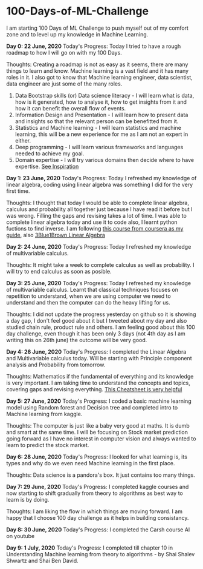 # 100-Days-of-ML-Challenge
I am starting 100 Days of ML Challenge to push myself out of my comfort zone and to level up my knowledge in Machine Learning.

**Day 0: 22 June, 2020**
Today's Progress: Today I tried to have a rough roadmap to how I will go on with my 100 Days. 

Thoughts: Creating a roadmap is not as easy as it seems, there are many things to learn and know. Machine learning is a vast field and it has many roles in it. I also got to know that Machine learning engineer, data scientist, data engineer are just some of the many roles. 
1. Data Bootstrap skills (or) Data science literacy - I will learn what is data, how is it generated, how to analyse it, how to get insights from it and how it can benefit the overall flow of events.
2. Information Design and Presentation - I will learn how to present data and insights so that the relevant person can be benefitted from it.
3. Statistics and Machine learning - I will learn statistics and machine learning, this will be a new experience for me as I am not an expert in either. 
4. Deep programming -  I will learn various frameworks and languages needed to achieve my goal.
5. Domain expertise - I will try various domains then decide where to have expertise. 
[See Inspiration](https://towardsdatascience.com/whats-the-secret-sauce-to-transforming-into-a-unicorn-in-data-science-94082b01c39d)
 
**Day 1: 23 June, 2020**
Today's Progress: Today I refreshed my knowledge of linear algebra, coding using linear algebra was something I did for the very first time. 

Thoughts: I thought that today I would be able to complete linear algebra, calculus and probability all together just because I have read it before but I was wrong. Filling the gaps and revising takes a lot of time. I was able to complete linear algebra today and use it to code also, I learnt python fuctions to find inverse. I am following [this course from coursera as my guide](https://www.coursera.org/learn/linear-algebra-machine-learning/home/welcome), also [3Blue1Brown Linear Algebra](https://www.youtube.com/watch?v=fNk_zzaMoSs&list=PLZHQObOWTQDPD3MizzM2xVFitgF8hE_ab)

**Day 2: 24 June, 2020**
Today's Progress: Today I refreshed my knowledge of multivariable calculus. 

Thoughts: It might take a week to complete calculus as well as probability. I will try to end calculus as soon as posible. 

**Day 3: 25 June, 2020**
Today's Progress: Today I refreshed my knowledge of multivariable calculus. Learnt that classical techniques focuses on repetition to understand, when we are using computer we need to understand and then the computer can do the heavy lifting for us. 

Thoughts: I did not update the progress yesterday on github so it is showing a day gap, I don't feel good about it but I tweeted about my day and also studied chain rule, product rule and others. I am feeling good about this 100 day challenge, even though it has been only 3 days (not 4th day as I am writing this on 26th june) the outcome will be very good. 

**Day 4: 26 June, 2020**
Today's Progress:  I completed the Linear Algebra and Multivariable calculus today. Will be starting with Principle component analysis and Probability from tomorrow. 

Thoughts: Mathematics if the fundamental of everything and its knowledge is very important. I am taking time to understand the concepts and topics, covering gaps and revising everything. [This Cheatsheet is very helpful](https://ml-cheatsheet.readthedocs.io/en/latest/calculus.html#derivatives)

**Day 5: 27 June, 2020**
Today's Progress:  I coded a basic machine learning model using Random forest and Decision tree and completed intro to Machine learning from kaggle. 

Thoughts: The computer is just like a baby very good at maths. It is dumb and smart at the same time. I will be focusing on Stock market prediction going forward as I have no interest in computer vision and always wanted to learn to predict the stock market. 

**Day 6: 28 June, 2020**
Today's Progress:  I looked for what learning is, its types and why do we even need Machine learning in the first place.  

Thoughts: Data science is a pandora's box. It just contains too many things.

**Day 7: 29 June, 2020**
Today's Progress:  I completed kaggle courses and now starting to shift gradually from theory to algorithms as best way to learn is by doing.   

Thoughts: I am liking the flow in which things are moving forward. I am happy that I choose 100 day challenge as it helps in building consistancy. 

**Day 8: 30 June, 2020**
Today's Progress:  I completed the Carsh course AI on youtube


**Day 9: 1 July, 2020**
Today's Progress:  I completed till chapter 10 in Understanding Machine learning from theory to algorithms - by Shai Shalev Shwartz and Shai Ben David.
